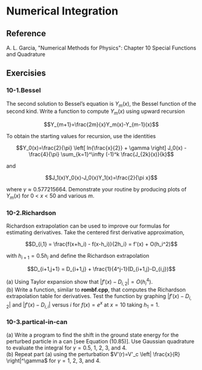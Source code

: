 
# Numerical Integration
## Reference
A. L. Garcia, "Numerical Methods for Physics": Chapter 10 Special Functions and Quadrature
## Exercisies
### 10-1.Bessel
The second solution to Bessel’s equation is $Y_m(x)$, the Bessel function of the second kind. Write a function to compute $Y_m(x)$ using upward recursion
```math
Y_{m+1}=\frac{2m}{x}Y_m(x)-Y_{m-1}(x)
```
To obtain the starting values for recursion, use the identities
```math
Y_0(x)=\frac{2}{\pi} \left[ ln{\frac{x}{2}} + \gamma \right] J_0(x) - \frac{4}{\pi} \sum_{k=1}^\infty (-1)^k \frac{J_{2k}(x)}{k}
```
and
```math
J_1(x)Y_0(x)-J_0(x)Y_1(x)=\frac{2}{\pi x}
```
where $\gamma \approx 0.577215664$. Demonstrate your routine by producing plots of $Y_m(x)$ for $0$ $<$ $x$ $<$ $50$ and various $m$.
### 10-2.Richardson
Richardson extrapolation can be used to improve our formulas for estimating derivatives. Take the centered first derivative approximation,
```math
D_{i,1} = \frac{f(x+h_i) - f(x-h_i)}{2h_i} = f'(x) + O(h_i^2)
```
with $h_{i+1}=0.5h_i$ and define the Richardson extrapolation
```math
D_{i+1,j+1} = D_{i+1,j} + \frac{1}{4^j-1}(D_{i+1,j}-D_{i,j})
```
(a) Using Taylor expansion show that  $|f'(x)-D_{i,2}|=O(h_i^4)$. \
(b) Write a function, similar to  **rombf.cpp**, that computes the Richardson extrapolation table for derivatives. Test the function by graphing $|f'(x)-D_{i,2}|$ and $|f'(x)-D_{i,i}|$ versus $i$ for $f(x)=e^x$ at $x=10$ taking $h_1=1$.

### 10-3.partical-in-can
(a) Write a program to find the shift in the ground state energy for the perturbed particle in a can [see Equation (10.85)]. Use Gaussian quadrature to evaluate the integral for $\gamma=0.5$, $1$, $2$, $3$, and $4$. \
(b) Repeat part (a) using the perturbation $V'(r)=V'_c \left| \frac{x}{R} \right|^\gamma$ for  $\gamma=1$, $2$, $3$, and $4$.
